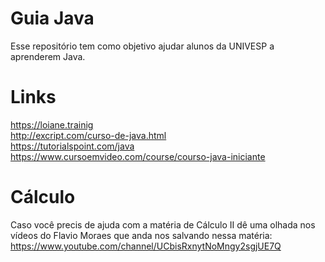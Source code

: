 # Guia Java

Esse repositório tem como objetivo ajudar alunos da UNIVESP a aprenderem Java.

# Links

https://loiane.trainig <br/>
http://excript.com/curso-de-java.html <br/>
https://tutorialspoint.com/java <br/>
https://www.cursoemvideo.com/course/courso-java-iniciante <br/>

# Cálculo

Caso você precis de ajuda com a matéria de Cálculo II dê uma olhada nos vídeos do Flavio Moraes que anda nos salvando nessa matéria: https://www.youtube.com/channel/UCbisRxnytNoMngy2sgjUE7Q
